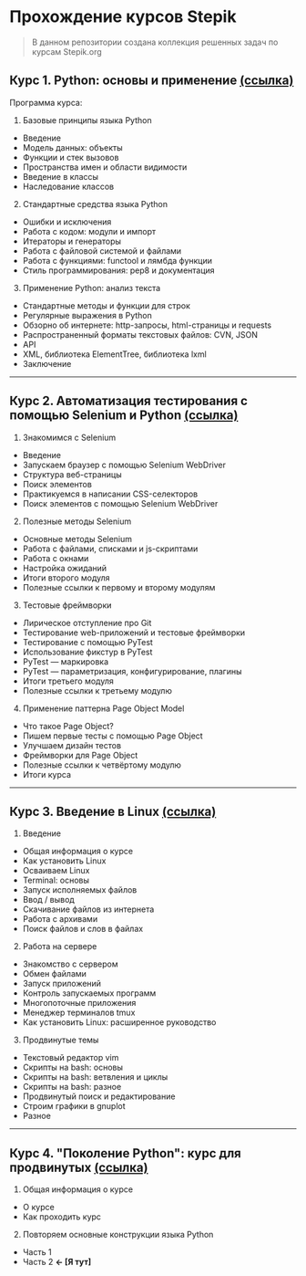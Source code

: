 # Прохождение курсов Stepik
>В данном репозитории создана коллекция решенных задач по курсам Stepik.org
## Курс 1. Python: основы и применение [(ссылка)](https://stepik.org/course/512/syllabus)
Программа курса:
1. Базовые принципы языка Python
* Введение
* Модель данных: объекты
* Функции и стек вызовов
* Пространства имен и области видимости
* Введение в классы
* Наследование классов
2. Cтандартные средства языка Python
* Ошибки и исключения
* Работа с кодом: модули и импорт
* Итераторы и генераторы
* Работа с файловой системой и файлами 
* Работа с функциями: functool и лямбда функции
* Стиль программирования: pep8 и документация
3. Применение Python: анализ текста
* Стандартные методы и функции для строк
* Регулярные выражения в Python
* Обзорно об интернете: http-запросы, html-страницы и requests
* Распространенный форматы текстовых файлов: CVN, JSON
* API
* XML, библиотека ElementTree, библиотека lxml
* Заключение
---
## Курс 2. Автоматизация тестирования с помощью Selenium и Python [(ссылка)](https://stepik.org/course/575/syllabus)
1. Знакомимся с Selenium
* Введение
* Запускаем браузер с помощью Selenium WebDriver
* Структура веб-страницы
* Поиск элементов
* Практикуемся в написании CSS-селекторов
* Поиск элементов с помощью Selenium WebDriver
2. Полезные методы Selenium
* Основные методы Selenium
* Работа с файлами, списками и js-скриптами
* Работа с окнами
* Настройка ожиданий
* Итоги второго модуля
* Полезные ссылки к первому и второму модулям
3. Тестовые фреймворки
* Лирическое отступление про Git
* Тестирование web-приложений и тестовые фреймворки
* Тестирование с помощью PyTest
* Использование фикстур в PyTest
* PyTest — маркировка
* PyTest — параметризация, конфигурирование, плагины
* Итоги третьего модуля
* Полезные ссылки к третьему модулю
4. Применение паттерна Page Object Model
* Что такое Page Object?
* Пишем первые тесты с помощью Page Object
* Улучшаем дизайн тестов
* Фреймворки для Page Object
* Полезные ссылки к четвёртому модулю
* Итоги курса
---
## Курс 3. Введение в Linux [(ссылка)](https://stepik.org/course/73/syllabus)
1. Введение
* Общая информация о курсе
* Как установить Linux
* Осваиваем Linux
* Terminal: основы
* Запуск исполняемых файлов
* Ввод / вывод
* Скачивание файлов из интернета
* Работа с архивами
* Поиск файлов и слов в файлах
2. Работа на сервере
* Знакомство с сервером
* Обмен файлами
* Запуск приложений
* Контроль запускаемых программ
* Многопоточные приложения
* Менеджер терминалов tmux
* Как установить Linux: расширенное руководство
3. Продвинутые темы
* Текстовый редактор vim
* Скрипты на bash: основы
* Скрипты на bash: ветвления и циклы
* Скрипты на bash: разное
* Продвинутый поиск и редактирование
* Строим графики в gnuplot
* Разное
---
## Курс 4. "Поколение Python": курс для продвинутых [(ссылка)](https://stepik.org/course/68343/syllabus)
1. Общая информация о курсе
* О курсе
* Как проходить курс
2. Повторяем основные конструкции языка Python
* Часть 1
* Часть 2 **<- [Я тут]**
